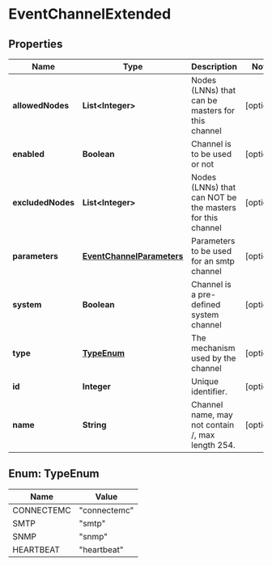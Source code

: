 
# EventChannelExtended

## Properties
Name | Type | Description | Notes
------------ | ------------- | ------------- | -------------
**allowedNodes** | **List&lt;Integer&gt;** | Nodes (LNNs) that can be masters for this channel |  [optional]
**enabled** | **Boolean** | Channel is to be used or not |  [optional]
**excludedNodes** | **List&lt;Integer&gt;** | Nodes (LNNs) that can NOT be the masters for this channel |  [optional]
**parameters** | [**EventChannelParameters**](EventChannelParameters.md) | Parameters to be used for an smtp channel |  [optional]
**system** | **Boolean** | Channel is a pre-defined system channel |  [optional]
**type** | [**TypeEnum**](#TypeEnum) | The mechanism used by the channel |  [optional]
**id** | **Integer** | Unique identifier. |  [optional]
**name** | **String** | Channel name,  may not contain /, max length 254. |  [optional]


<a name="TypeEnum"></a>
## Enum: TypeEnum
Name | Value
---- | -----
CONNECTEMC | &quot;connectemc&quot;
SMTP | &quot;smtp&quot;
SNMP | &quot;snmp&quot;
HEARTBEAT | &quot;heartbeat&quot;




